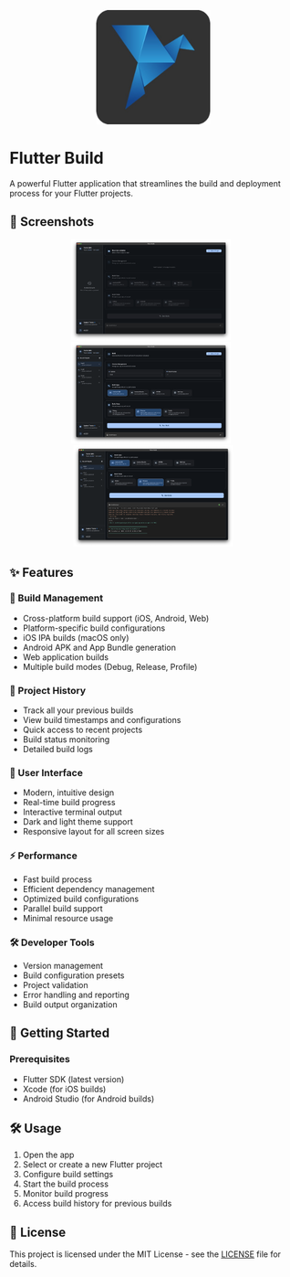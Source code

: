 <p align="center">
  <img src="assets/images/logo.png" width="200" alt="Flutter Build Logo" />
</p>

# Flutter Build

A powerful Flutter application that streamlines the build and deployment process for your Flutter projects.

## 📱 Screenshots

<p align="center">
  <img src="./screenshots/ss1.png" width="280" alt="Project Selection" />&nbsp;&nbsp;
  <img src="./screenshots/ss2.png" width="280" alt="Build Process" />&nbsp;&nbsp;
  <img src="./screenshots/ss3.png" width="280" alt="Build Output" />
</p>

## ✨ Features

### 🚀 Build Management
- Cross-platform build support (iOS, Android, Web)
- Platform-specific build configurations
- iOS IPA builds (macOS only)
- Android APK and App Bundle generation
- Web application builds
- Multiple build modes (Debug, Release, Profile)

### 🔄 Project History
- Track all your previous builds
- View build timestamps and configurations
- Quick access to recent projects
- Build status monitoring
- Detailed build logs

### 🎨 User Interface
- Modern, intuitive design
- Real-time build progress
- Interactive terminal output
- Dark and light theme support
- Responsive layout for all screen sizes

### ⚡ Performance
- Fast build process
- Efficient dependency management
- Optimized build configurations
- Parallel build support
- Minimal resource usage

### 🛠️ Developer Tools
- Version management
- Build configuration presets
- Project validation
- Error handling and reporting
- Build output organization

## 🚀 Getting Started

### Prerequisites

- Flutter SDK (latest version)
- Xcode (for iOS builds)
- Android Studio (for Android builds)


## 🛠️ Usage

1. Open the app
2. Select or create a new Flutter project
3. Configure build settings
4. Start the build process
5. Monitor build progress
6. Access build history for previous builds

## 📝 License

This project is licensed under the MIT License - see the [LICENSE](LICENSE) file for details.
